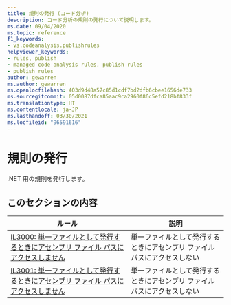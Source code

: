 ```yaml
---
title: 規則の発行 (コード分析)
description: コード分析の規則の発行について説明します。
ms.date: 09/04/2020
ms.topic: reference
f1_keywords:
- vs.codeanalysis.publishrules
helpviewer_keywords:
- rules, publish
- managed code analysis rules, publish rules
- publish rules
author: gewarren
ms.author: gewarren
ms.openlocfilehash: 403d9d48a57c85d1cdf7bd2dfb6cbee1656de733
ms.sourcegitcommit: 05d0087dfca85aac9ca2960f86c5efd218bf833f
ms.translationtype: HT
ms.contentlocale: ja-JP
ms.lasthandoff: 03/30/2021
ms.locfileid: "96591616"
---
```

# <a name="publish-rules"></a>規則の発行

.NET 用の規則を発行します。

## <a name="in-this-section"></a>このセクションの内容

|ルール|説明|
|----------|-----------------|
|[IL3000: 単一ファイルとして発行するときにアセンブリ ファイル パスにアクセスしません](il3000.md)|単一ファイルとして発行するときにアセンブリ ファイル パスにアクセスしない|
|[IL3001: 単一ファイルとして発行するときにアセンブリ ファイル パスにアクセスしません](il3001.md)|単一ファイルとして発行するときにアセンブリ ファイル パスにアクセスしない|
